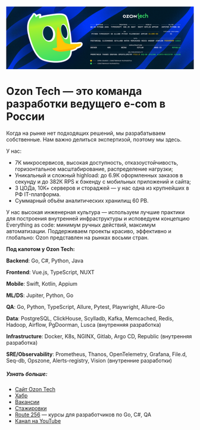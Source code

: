 ![](assets/images/Github_Cover.png)

# Ozon Tech — это команда разработки ведущего e-com в России

Когда на рынке нет подходящих решений, мы разрабатываем собственные. Нам важно делиться экспертизой, поэтому мы здесь. 

У нас:
+ 7К микросервисов, высокая доступность, отказоустойчивость, горизонтальное масштабирование, распределение нагрузки;
+ Уникальный и сложный highload: до 6.9К оформленных заказов в секунду и до 382К RPS к бэкенду с мобильных приложений и сайта;
+ 3 ЦОДа, 10К+ серверов и стораджей — у нас одна из крупнейших в РФ IT-платформа.
+ Суммарный объём аналитических хранилищ 60 PB.

У нас высокая инженерная культура — используем лучшие практики для построения внутренней инфраструктуры и исповедуем концепцию Everything as code: минимум ручных действий, максимум автоматизации. Поддерживаем проекты красиво, эффективно и глобально: Ozon представлен на рынках восьми стран.

**Под капотом у Ozon Tech:**

**Backend**: Go, С#, Python, Java

**Frontend**: Vue.js, TypeScript, NUXT

**Mobile**: Swift, Kotlin, Appium

**ML/DS**: Jupiter, Python, Go

**QA**: Go, Python, TypeScript, Allure, Pytest, Playwright, Allure-Go 

**Data**: PostgreSQL, ClickHouse, Scylladb, Kafka, Memcached, Redis, Hadoop, Airflow, PgDoorman, Lusca (внутренняя разработка)

**Infrastructure**: Docker, K8s, NGINX, Gitlab, Argo CD, Republic (внутренняя разработка)

**SRE/Observability**: Prometheus, Thanos, OpenTelemetry, Grafana, File.d, Seq-db, Opszone, Alerts-registry, Vision (внутренние разработки)


##### Узнать больше:
+ [Сайт Ozon Tech](https://tech.ozon.ru/)
+ [Хабр](https://habr.com/ru/company/ozontech/blog/)
+ [Вакансии](https://job.ozon.ru/it/)
+ [Стажировки](https://ozon.dev/internship)
+ [Route 256](https://route256.ozon.ru/) — курсы для разработчиков по Go, C#, QA
+ [Канал на YouTube](https://www.youtube.com/channel/UCCqNFXg3NRbRA6qNKFRecdw)

